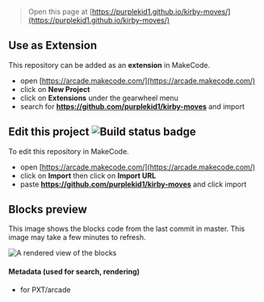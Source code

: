  


> Open this page at [https://purplekid1.github.io/kirby-moves/](https://purplekid1.github.io/kirby-moves/)

## Use as Extension

This repository can be added as an **extension** in MakeCode.

* open [https://arcade.makecode.com/](https://arcade.makecode.com/)
* click on **New Project**
* click on **Extensions** under the gearwheel menu
* search for **https://github.com/purplekid1/kirby-moves** and import

## Edit this project ![Build status badge](https://github.com/purplekid1/kirby-moves/workflows/MakeCode/badge.svg)

To edit this repository in MakeCode.

* open [https://arcade.makecode.com/](https://arcade.makecode.com/)
* click on **Import** then click on **Import URL**
* paste **https://github.com/purplekid1/kirby-moves** and click import

## Blocks preview

This image shows the blocks code from the last commit in master.
This image may take a few minutes to refresh.

![A rendered view of the blocks](https://github.com/purplekid1/kirby-moves/raw/master/.github/makecode/blocks.png)

#### Metadata (used for search, rendering)

* for PXT/arcade
<script src="https://makecode.com/gh-pages-embed.js"></script><script>makeCodeRender("{{ site.makecode.home_url }}", "{{ site.github.owner_name }}/{{ site.github.repository_name }}");</script>
